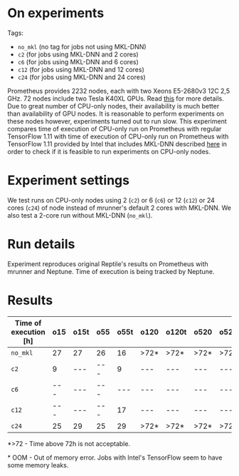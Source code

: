 # On experiments
 
Tags:
- `no_mkl` (no tag for jobs not using MKL-DNN)
- `c2` (for jobs using MKL-DNN and 2 cores)
- `c6` (for jobs using MKL-DNN and 6 cores)
- `c12` (for jobs using MKL-DNN and 12 cores)
- `c24` (for jobs using MKL-DNN and 24 cores)

Prometheus provides 2232 nodes, each with two Xeons E5-2680v3 12C 2,5 GHz. 72 nodes include two Tesla K40XL GPUs. Read [this](https://pl.wikipedia.org/wiki/Prometheus_(superkomputer)) for more details. Due to great number of CPU-only nodes, their availability is much better than availability of GPU nodes. It is reasonable to perform experiments on these nodes however, experiments turned out to run slow. This experiment compares time of execution of CPU-only run on Prometheus with regular TensorFlow 1.11 with time of execution of CPU-only run on Prometheus with TensorFlow 1.11 provided by Intel that includes MKL-DNN described [here](https://software.intel.com/en-us/articles/intel-optimization-for-tensorflow-installation-guide) in order to check if it is feasible to run experiments on CPU-only nodes.

# Experiment settings

We test runs on CPU-only nodes using 2 (`c2`) or 6 (`c6`) or 12 (`c12`) or 24 cores (`c24`) of node instead of mrunner's default 2 cores with MKL-DNN. We also test a 2-core run without MKL-DNN (`no_mkl`).

# Run details
Experiment reproduces original Reptile's results on Prometheus with mrunner and Neptune. Time of execution is being tracked by Neptune.

# Results

Time of execution [h] | o15 | o15t | o55 | o55t | o120 | o120t | o520 | o520t | m15 | m15t | m55 | m55t
--- | --- | --- | --- |--- |--- |--- | --- | --- | --- | --- | --- | ---
`no_mkl` | 27 | 27 | 26 | 16 | >72* | >72* | >72* | >72* | >72* | >72* | >72* | >72*
`c2`  | 9 | --- | --- | 9 | --- | --- | --- | --- | --- | --- | --- | ---
`c6`  | --- | --- | --- | --- | --- | --- | --- | --- | --- | --- | --- | ---
`c12`  | --- | --- | --- | 17 | --- | --- | --- | --- | --- | --- | --- | ---
`c24`  | 25 | 29 | 25 | 29 | >72* | >72* | >72* | >72* | OOM* | OOM* | OOM* | OOM*

\*>72 - Time above 72h is not acceptable.

\* OOM - Out of memory error. Jobs with Intel's TensorFlow seem to have some memory leaks.
